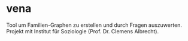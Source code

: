 # vena

Tool um Familien-Graphen zu erstellen und durch Fragen auszuwerten. Projekt mit Institut für Soziologie (Prof. Dr. Clemens Albrecht).
